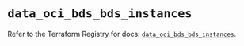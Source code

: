 # `data_oci_bds_bds_instances`

Refer to the Terraform Registry for docs: [`data_oci_bds_bds_instances`](https://registry.terraform.io/providers/oracle/oci/7.19.0/docs/data-sources/bds_bds_instances).
